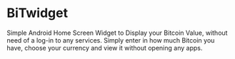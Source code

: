 # BiTwidget
Simple Android Home Screen Widget to Display your Bitcoin Value, without need of a log-in to any services. Simply enter in how much Bitcoin you have, choose your currency and view it without opening any apps.

